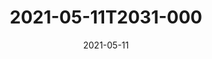 ---
date: 2021-05-11
title: 2021-05-11T2031-000
hero: 2021/2021-05-11T2031-000.jpeg

# briefly describe the image…
alt: ''

# insert the closed caption text after the three-dash break…
# (include line-breaks, punctuation, and capitalization)
---